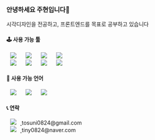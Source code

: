 ### 안녕하세요 주현입니다🐰

시각디자인을 전공하고, 프론트엔드를 목표로 공부하고 있습니다

#### 🕹 사용 가능 툴
<img src="https://img.shields.io/badge/Adobe Photoshop-31A8FF?style=flat-square&logo=Adobe Photoshop&logoColor=white" style="height : auto; margin-left : 10px; margin-right : 10px;"/> <img src="https://img.shields.io/badge/Adobe Illustrator-FF9A00?style=flat-square&logo=Adobe Illustrator&logoColor=white" style="height : auto; margin-left : 10px; margin-right : 10px;"/>  <img src="https://img.shields.io/badge/Adobe XD-FF61F6?style=flat-square&logo=Adobe XD&logoColor=white" style="height : auto; margin-left : 10px; margin-right : 10px;"/> <img src="https://img.shields.io/badge/Adobe InDesign-FF3366?style=flat-square&logo=Adobe InDesign&logoColor=white" style="height : auto; margin-left : 10px; margin-right : 10px;"/> <br> <img src="https://img.shields.io/badge/Adobe After Effects-9999FF?style=flat-square&logo=Adobe After Effects&logoColor=white" style="height : auto; margin-left : 10px; margin-right : 10px;"/> <img src="https://img.shields.io/badge/Adobe Premiere Pro-9999FF?style=flat-square&logo=Adobe Premiere Pro&logoColor=white" style="height : auto; margin-left : 10px; margin-right : 10px;"/> <img src="https://img.shields.io/badge/Cinema 4D-011A6A?style=flat-square&logo=Cinema 4D&logoColor=white" style="height : auto; margin-left : 10px; margin-right : 10px;"/> <img src="https://img.shields.io/badge/jQuery-31A8FF?style=flat-square&logo=jQuery&logoColor=white" style="height : auto; margin-left : 10px; margin-right : 10px;"/>

#### 🔮 사용 가능 언어
<img src="https://img.shields.io/badge/HTML5-E34F26?style=flat-square&logo=HTML5&logoColor=white" style="height : auto; margin-left : 10px; margin-right : 10px;"/> <img src="https://img.shields.io/badge/CSS3-1572B6?style=flat-square&logo=CSS3&logoColor=white" style="height : auto; margin-left : 10px; margin-right : 10px;"/> <img src="https://img.shields.io/badge/JavaScript-F7DF1E?style=flat-square&logo=JavaScript&logoColor=white" style="height : auto; margin-left : 10px; margin-right : 10px;"/> 

#### 📞 연락
<a href="https://tosuni0824@gmail.com">
<img src="https://img.shields.io/badge/Gmail-EA4335?style=flat-square&logo=Gmail&logoColor=white" style="height : auto; margin-left : 10px; margin-right : 10px;"/>
</a>
tosuni0824@gmail.com<br>
<a href="https://tiny0824@naver.com">
<img src="https://img.shields.io/badge/Naver-03C75A?style=flat-square&logo=Naver&logoColor=white" style="height : auto; margin-left : 10px; margin-right : 10px;"/> 
</a>
tiny0824@naver.com
